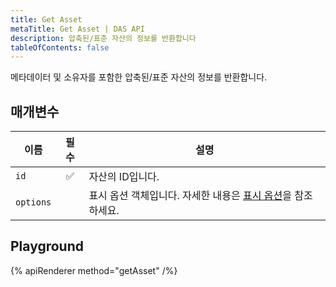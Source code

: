 ```yaml
---
title: Get Asset
metaTitle: Get Asset | DAS API
description: 압축된/표준 자산의 정보를 반환합니다
tableOfContents: false
---
```


메타데이터 및 소유자를 포함한 압축된/표준 자산의 정보를 반환합니다.

## 매개변수

| 이름            | 필수 | 설명                                |
| --------------- | :------: | ------------------------------------------ |
| `id`            |    ✅    | 자산의 ID입니다.                       |
| `options`       |          | 표시 옵션 객체입니다. 자세한 내용은 [표시 옵션](/das-api/display-options)을 참조하세요. |

## Playground

{% apiRenderer method="getAsset" /%}
